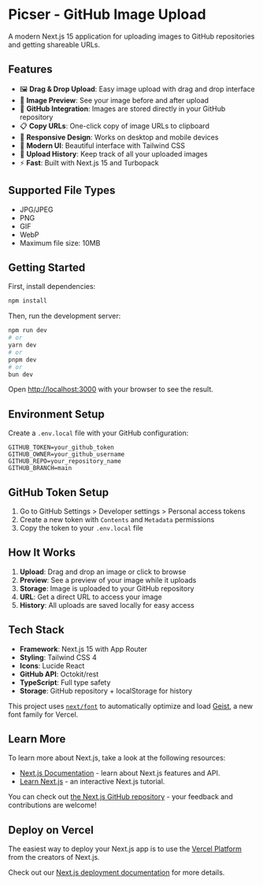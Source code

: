 # Picser - GitHub Image Upload

A modern Next.js 15 application for uploading images to GitHub repositories and getting shareable URLs.

## Features

- 🖼️ **Drag & Drop Upload**: Easy image upload with drag and drop interface
- 📸 **Image Preview**: See your image before and after upload
- 🔗 **GitHub Integration**: Images are stored directly in your GitHub repository
- 📋 **Copy URLs**: One-click copy of image URLs to clipboard
- 📱 **Responsive Design**: Works on desktop and mobile devices
- 🎨 **Modern UI**: Beautiful interface with Tailwind CSS
- 📝 **Upload History**: Keep track of all your uploaded images
- ⚡ **Fast**: Built with Next.js 15 and Turbopack

## Supported File Types

- JPG/JPEG
- PNG
- GIF
- WebP
- Maximum file size: 10MB

## Getting Started

First, install dependencies:

```bash
npm install
```

Then, run the development server:

```bash
npm run dev
# or
yarn dev
# or
pnpm dev
# or
bun dev
```

Open [http://localhost:3000](http://localhost:3000) with your browser to see the result.

## Environment Setup

Create a `.env.local` file with your GitHub configuration:

```env
GITHUB_TOKEN=your_github_token
GITHUB_OWNER=your_github_username
GITHUB_REPO=your_repository_name
GITHUB_BRANCH=main
```

## GitHub Token Setup

1. Go to GitHub Settings > Developer settings > Personal access tokens
2. Create a new token with `Contents` and `Metadata` permissions
3. Copy the token to your `.env.local` file

## How It Works

1. **Upload**: Drag and drop an image or click to browse
2. **Preview**: See a preview of your image while it uploads
3. **Storage**: Image is uploaded to your GitHub repository
4. **URL**: Get a direct URL to access your image
5. **History**: All uploads are saved locally for easy access

## Tech Stack

- **Framework**: Next.js 15 with App Router
- **Styling**: Tailwind CSS 4
- **Icons**: Lucide React
- **GitHub API**: Octokit/rest
- **TypeScript**: Full type safety
- **Storage**: GitHub repository + localStorage for history

This project uses [`next/font`](https://nextjs.org/docs/app/building-your-application/optimizing/fonts) to automatically optimize and load [Geist](https://vercel.com/font), a new font family for Vercel.

## Learn More

To learn more about Next.js, take a look at the following resources:

- [Next.js Documentation](https://nextjs.org/docs) - learn about Next.js features and API.
- [Learn Next.js](https://nextjs.org/learn) - an interactive Next.js tutorial.

You can check out [the Next.js GitHub repository](https://github.com/vercel/next.js) - your feedback and contributions are welcome!

## Deploy on Vercel

The easiest way to deploy your Next.js app is to use the [Vercel Platform](https://vercel.com/new?utm_medium=default-template&filter=next.js&utm_source=create-next-app&utm_campaign=create-next-app-readme) from the creators of Next.js.

Check out our [Next.js deployment documentation](https://nextjs.org/docs/app/building-your-application/deploying) for more details.
